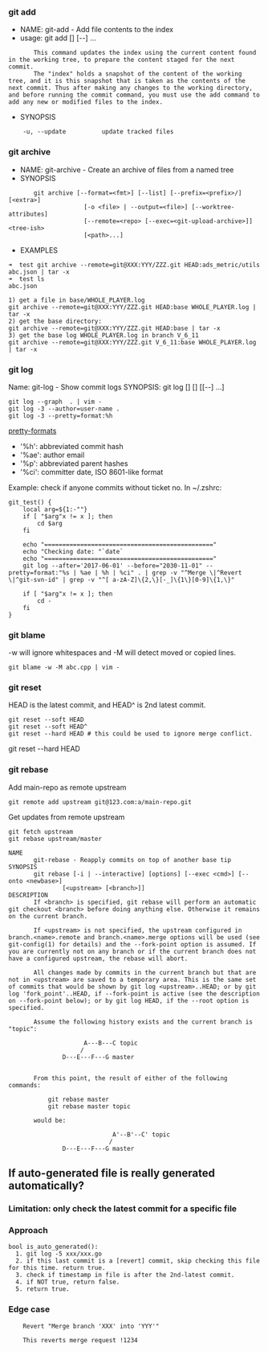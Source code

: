 ### git add
* NAME: git-add - Add file contents to the index
* usage: git add [<options>] [--] <pathspec>...
```
       This command updates the index using the current content found in the working tree, to prepare the content staged for the next commit.
       The "index" holds a snapshot of the content of the working tree, and it is this snapshot that is taken as the contents of the next commit. Thus after making any changes to the working directory, and before running the commit command, you must use the add command to add any new or modified files to the index.
```
* SYNOPSIS
```
    -u, --update          update tracked files
```

### git archive
* NAME: git-archive - Create an archive of files from a named tree
* SYNOPSIS
```
       git archive [--format=<fmt>] [--list] [--prefix=<prefix>/] [<extra>]
                     [-o <file> | --output=<file>] [--worktree-attributes]
                     [--remote=<repo> [--exec=<git-upload-archive>]] <tree-ish>
                     [<path>...]
```
* EXAMPLES
```
➜  test git archive --remote=git@XXX:YYY/ZZZ.git HEAD:ads_metric/utils abc.json | tar -x
➜  test ls
abc.json

1) get a file in base/WHOLE_PLAYER.log
git archive --remote=git@XXX:YYY/ZZZ.git HEAD:base WHOLE_PLAYER.log | tar -x
2) get the base directory: 
git archive --remote=git@XXX:YYY/ZZZ.git HEAD:base | tar -x
3) get the base log WHOLE_PLAYER.log in branch V_6_11
git archive --remote=git@XXX:YYY/ZZZ.git V_6_11:base WHOLE_PLAYER.log | tar -x
```

### git log
Name: git-log - Show commit logs
SYNOPSIS: git log [<options>] [<revision range>] [[--] <path>...]
```
git log --graph  . | vim -
git log -3 --author=user-name .
git log -3 --pretty=format:%h
```
[pretty-formats](https://git-scm.com/docs/pretty-formats)
* '%h': abbreviated commit hash
* '%ae': author email
* '%p': abbreviated parent hashes
* '%ci': committer date, ISO 8601-like format

Example: check if anyone commits without ticket no. In ~/.zshrc:
```
git_test() {
	local arg=${1:-""}
	if [ "$arg"x != x ]; then
		cd $arg
	fi

	echo "==============================================="
	echo "Checking date: "`date`
	echo "==============================================="
	git log --after='2017-06-01' --before="2030-11-01" --pretty=format:"%s | %ae | %h | %ci" . | grep -v "^Merge \|^Revert \|^git-svn-id" | grep -v "^[ a-zA-Z]\{2,\}[-_]\{1\}[0-9]\{1,\}"

	if [ "$arg"x != x ]; then
		cd -
	fi
}
```

### git blame
-w will ignore whitespaces and -M will detect moved or copied lines.
```
git blame -w -M abc.cpp | vim -
```

### git reset
HEAD is the latest commit, and HEAD^ is 2nd latest commit.
```
git reset --soft HEAD
git reset --soft HEAD^
git reset --hard HEAD # this could be used to ignore merge conflict.
```
git reset --hard HEAD

### git rebase

Add main-repo as remote upstream
```
git remote add upstream git@123.com:a/main-repo.git
```
Get updates from remote upstream
```
git fetch upstream
git rebase upstream/master
```

```
NAME
       git-rebase - Reapply commits on top of another base tip
SYNOPSIS
       git rebase [-i | --interactive] [options] [--exec <cmd>] [--onto <newbase>]
               [<upstream> [<branch>]]
DESCRIPTION
       If <branch> is specified, git rebase will perform an automatic git checkout <branch> before doing anything else. Otherwise it remains on the current branch.

       If <upstream> is not specified, the upstream configured in branch.<name>.remote and branch.<name>.merge options will be used (see git-config(1) for details) and the --fork-point option is assumed. If you are currently not on any branch or if the current branch does not have a configured upstream, the rebase will abort.

       All changes made by commits in the current branch but that are not in <upstream> are saved to a temporary area. This is the same set of commits that would be shown by git log <upstream>..HEAD; or by git log 'fork_point'..HEAD, if --fork-point is active (see the description on --fork-point below); or by git log HEAD, if the --root option is specified.

       Assume the following history exists and the current branch is "topic":

                     A---B---C topic
                    /
               D---E---F---G master


       From this point, the result of either of the following commands:

           git rebase master
           git rebase master topic

       would be:

                             A'--B'--C' topic
                            /
               D---E---F---G master
```

## If auto-generated file is really generated automatically? 
### Limitation: only check the latest commit for a specific file

### Approach
```
bool is_auto_generated():
  1. git log -5 xxx/xxx.go
  2. if this last commit is a [revert] commit, skip checking this file for this time. return true.
  3. check if timestamp in file is after the 2nd-latest commit.
  4. if NOT true, return false.
  5. return true.
```

### Edge case
```
    Revert "Merge branch 'XXX' into 'YYY'"

    This reverts merge request !1234
```
